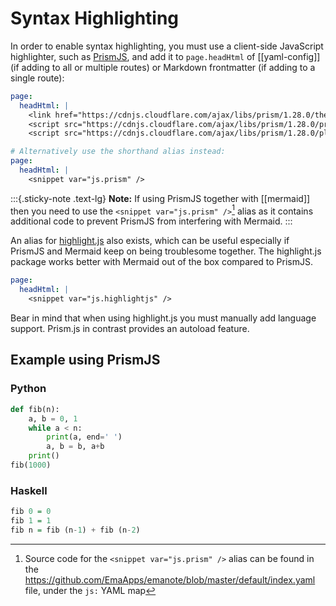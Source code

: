 # Syntax Highlighting

In order to enable syntax highlighting, you must use a client-side JavaScript highlighter, such as [PrismJS](https://prismjs.com/), and add it to `page.headHtml` of [[yaml-config]] (if adding to all or multiple routes) or Markdown frontmatter (if adding to a single route):

```yaml
page:
  headHtml: |
    <link href="https://cdnjs.cloudflare.com/ajax/libs/prism/1.28.0/themes/prism-tomorrow.min.css" rel="stylesheet" />
    <script src="https://cdnjs.cloudflare.com/ajax/libs/prism/1.28.0/prism.min.js"></script>
    <script src="https://cdnjs.cloudflare.com/ajax/libs/prism/1.28.0/plugins/autoloader/prism-autoloader.min.js"></script>

# Alternatively use the shorthand alias instead:
page:
  headHtml: |
    <snippet var="js.prism" />
```

:::{.sticky-note .text-lg}
**Note:** If using PrismJS together with [[mermaid]] then you need to use the `<snippet var="js.prism" />`[^js.prism-source] alias as it contains additional code to prevent PrismJS from interfering with Mermaid.
:::

[^js.prism-source]: Source code for the `<snippet var="js.prism" />` alias can be found in the <https://github.com/EmaApps/emanote/blob/master/default/index.yaml> file, under the `js:` YAML map

An alias for [highlight.js](https://highlightjs.org/) also exists, which can be useful especially if PrismJS and Mermaid keep on being troublesome together. The highlight.js package works better with Mermaid out of the box compared to PrismJS.

```yaml
page:
  headHtml: |
    <snippet var="js.highlightjs" />
```

Bear in mind that when using highlight.js you must manually add language support. Prism.js in contrast provides an autoload feature.

## Example using PrismJS

### Python

```python
def fib(n):
    a, b = 0, 1
    while a < n:
        print(a, end=' ')
        a, b = b, a+b
    print()
fib(1000)
```

### Haskell

```haskell
fib 0 = 0
fib 1 = 1
fib n = fib (n-1) + fib (n-2)
```

